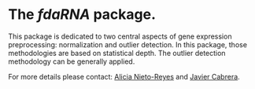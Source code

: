 The *fdaRNA* package.
=====================

This package is dedicated to two central aspects of gene expression
preprocessing: normalization and outlier detection. In this package,
those methodologies are based on statistical depth. The outlier
detection methodology can be generally applied.

For more details please contact: [Alicia Nieto-Reyes](alicia.nieto@unican.es) 
and [Javier Cabrera](xavier.cabrera@gmail.com).
